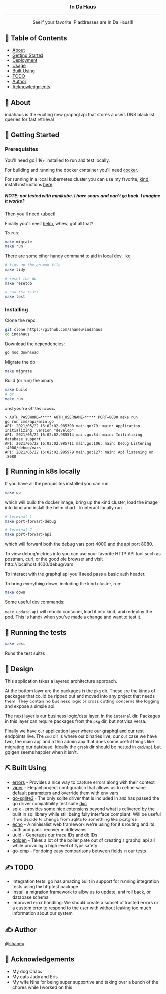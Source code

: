 <h3 align="center">In Da Haus</h3>

---

<p align="center"> See if your favorite IP addresses are In Da Haus!!!
    <br> 
</p>

## 📝 Table of Contents

- [About](#about)
- [Getting Started](#getting_started)
- [Deployment](#deployment)
- [Usage](#usage)
- [Built Using](#built_using)
- [TODO](#todo)
- [Author](#author)
- [Acknowledgments](#acknowledgement)

## 🧐 About <a name = "about"></a>

indahaus is the exciting new graphql api that stores a users DNS blacklist queries for fast retrieval


## 🏁 Getting Started <a name = "getting_started"></a>

### Prerequisites

You'll need go 1.16+ installed to run and test locally.

For building and running the docker container you'll need [docker](https://docs.docker.com/get-docker/).

For running in a local kubernetes cluster you can use my favorite, [kind](https://kind.sigs.k8s.io/), install instructions [here](https://kind.sigs.k8s.io/docs/user/quick-start/#installation).

##### NOTE: not tested with minikube. I have scars and can't go back. I imagine it works?

Then you'll need [kubectl](https://kubernetes.io/docs/tasks/tools/).

Finally you'll need [helm](https://helm.sh/docs/intro/install/), whew, got all that?

To run:
```bash
make migrate
make run
```

There are some other handy command to aid in local dev, like 

```bash
# tidy up the go.mod file
make tidy 

# reset the db
make resetdb

# run the tests 
make test
```


### Installing

Clone the repo:

```bash
git clone https://github.com/shaneu/indahaus
cd indahaus
```

Download the dependencies:

```bash
go mod download
```

Migrate the db
```bash
make migrate
```

Build (or run) the binary:

```bash
make build
# or
make run
```


and you're off the races.

```
> AUTH_PASSWORD=***** AUTH_USERNAME=***** PORT=8080 make run
go run cmd/api/main.go
API: 2021/05/22 16:02:02.985390 main.go:79: main: Application initializing: version "develop"
API: 2021/05/22 16:02:02.985514 main.go:84: main: Initializing database support
API: 2021/05/22 16:02:02.985711 main.go:106: main: Debug Listening  :4000/debug/vars
API: 2021/05/22 16:02:02.985979 main.go:127: main: Api listening on :8080
```

## 🔧 Running in k8s locally <a name = "tests"></a>

If you have all the perquisites installed you can run:

```bash
make up
```

which will build the docker image, bring up the kind cluster, load the image into kind and install the helm chart. To interact locally run

```bash
# terminal 1
make port-forward-debug
```

```bash
# terminal 2
make port-forward-api
```

which will forward both the debug vars port 4000 and the api port 8080.

To view debug/metrics info you can use your favorite HTTP API tool such as postman, curl, or the good ole browser and visit http://localhost:4000/debug/vars

To interact with the graphql api you'll need pass a basic auth header.

To bring everything down, including the kind cluster, run:

```bash
make down
```

Some useful dev commands:

`make update-api` will rebuild container, load it into kind, and redeploy the pod. This is handy when you've made a change
and want to test it.


## 🔧 Running the tests <a name = "tests"></a>

```bash
make test
```

Runs the test suites

## 🎈 Design <a name="usage"></a>

This application takes a layered architecture approach.

At the bottom layer are the packages in the `pkg` dir. These are the kinds of packages that could be ripped out and moved
into any project that needs them. They contain no business logic or cross cutting concerns like logging and expose a simple api. 

The next layer is our business logic/data layer, in the `internal` dir. Packages in this layer can require packages from the `pkg` dir, but not visa versa. 

Finally we have our application layer where our graphql and our rest endpoints live. The `cmd` dir is where our binaries live, our our case
we have two, the main app and a thin admin app that does some useful things like migrating our database. Ideally the `graph` dir should be nested in
`cmd/api` but gqlgen seems happier when it isn't.


## ⛏️ Built Using <a name = "built_using"></a>

- [errors](https://github.com/pkg/errors) - Provides a nice way to capture errors along with their context
- [viper](https://github.com/spf13/viper) - Elegant project configuration that allows us to define sane default
parameters and override them with env vars
- [go-sqlite3](https://github.com/mattn/go-sqlite3) - The only sqlite driver that is included in and has passed the go driver compatibility test suite [doc](https://github.com/golang/go/wiki/SQLDrivers)
- [sqlx](https://github.com/jmoiron/sqlx) - provides some nice extensions beyond what is delivered by the built in sql library while still being fully interface compliant. Will be useful if we decide to change from sqlite to something like postgres
- [echo](github.com/labstack/echo) - A minimalist web framework we're using for it's routing and its auth and panic recover middlewares 
- [uuid](github.com/google/uuid) - Generates our trace IDs and db IDs
- [gqlgen](github.com/99designs/gqlgen) - Takes a lot of the boiler plate out of creating a graphql api all while providing a high level of type safety
- [go-cmp](github.com/google/go-cmp) - For doing easy comparisons between fields in our tests

## ✍️ TODO <a name = "todo"></a>

- Integration tests: go has amazing built in support for running integration tests using the httptest package
- Install a migration framework to allow us to update, and roll back, or database schema
- Improved error handling: We should create a subset of trusted errors or a custom error to respond to the user with without leaking too much information about our system
## ✍️ Author <a name = "author"></a>

[@shaneu](https://github.com/shaneu)

## 🎉 Acknowledgements <a name = "acknowledgement"></a>

- My dog Chaos
- My cats Judy and Eris
- My wife Nina for being super supportive and taking over a bunch of the chores while I worked on this
